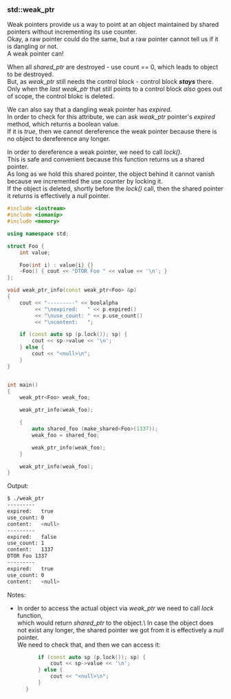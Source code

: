 ### std::weak_ptr

Weak pointers provide us a way to point at an object maintained by shared pointers without incrementing its use counter. \
Okay, a raw pointer could do the same, but a raw pointer cannot tell us if it is dangling or not. \
A weak pointer can!

When all *shared_ptr* are destroyed - use count == 0, which leads to object to be destroyed.\
But, as *weak_ptr* still needs the control block - control block ***stays*** there.\
Only when the *last* *weak_ptr* that still points to a control block *also* goes out of scope, the control blokc is deleted.

We can also say that a dangling weak pointer has *expired*. \
In order to check for this attribute, we can ask *weak_ptr* pointer's *expired* method, which returns a boolean value. \
If it is *true*, then we cannot dereference the weak pointer because there is no object to dereference any longer.

In order to dereference a weak pointer, we need to call *lock()*. \
This is safe and convenient because this function returns us a shared pointer. \
As long as we hold this shared pointer, the object behind it cannot vanish because we incremented the use counter by locking it. \
If the object is deleted, shortly before the *lock()* call, then the shared pointer it returns is effectively a *null* pointer.

```cpp
#include <iostream>
#include <iomanip>
#include <memory>

using namespace std;

struct Foo {
    int value;

    Foo(int i) : value{i} {}
    ~Foo() { cout << "DTOR Foo " << value << '\n'; }
};

void weak_ptr_info(const weak_ptr<Foo> &p)
{
    cout << "---------" << boolalpha
         << "\nexpired:   " << p.expired()
         << "\nuse_count: " << p.use_count()
         << "\ncontent:   ";

    if (const auto sp (p.lock()); sp) {
        cout << sp->value << '\n';
    } else {
        cout << "<null>\n";
    }
}


int main()
{
    weak_ptr<Foo> weak_foo;

    weak_ptr_info(weak_foo);

    {
        auto shared_foo (make_shared<Foo>(1337));
        weak_foo = shared_foo;

        weak_ptr_info(weak_foo);
    }

    weak_ptr_info(weak_foo);
}
```

Output:
```bash
$ ./weak_ptr 
---------
expired:   true
use_count: 0
content:   <null>
---------
expired:   false
use_count: 1
content:   1337
DTOR Foo 1337
---------
expired:   true
use_count: 0
content:   <null>
```

Notes:
- In order to access the actual object via *weak_ptr* we need to call *lock* function, \
which would return *shared_ptr* to the object.\ 
In case the object does not exist any longer, the shared pointer we got from it is effectively a *null* pointer. \
We need to check that, and then we can access it:
```cpp
          if (const auto sp (p.lock()); sp) {
              cout << sp->value << '\n';
          } else {
              cout << "<null>\n";
          }
      }
```